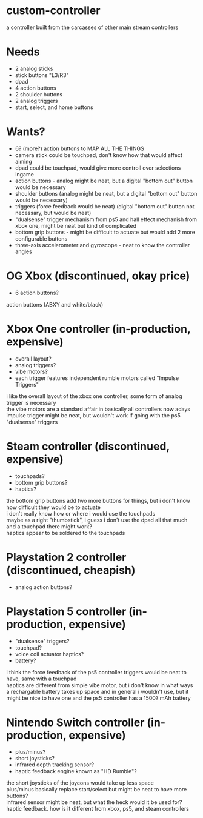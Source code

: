 # custom-controller
a controller built from the carcasses of other main stream controllers

# Needs
* 2 analog sticks
* stick buttons "L3/R3"
* dpad
* 4 action buttons
* 2 shoulder buttons
* 2 analog triggers
* start, select, and home buttons

# Wants?
* 6? (more?) action buttons to MAP ALL THE THINGS
* camera stick could be touchpad, don't know how that would affect aiming
* dpad could be touchpad, would give more controll over selections ingame
* action buttons - analog might be neat, but a digital "bottom out" button would be necessary
* shoulder buttons (analog might be neat, but a digital "bottom out" button would be necessary)
* triggers (force feedback would be neat) (digital "bottom out" button not necessary, but would be neat)
* "dualsense" trigger mechanism from ps5 and hall effect mechanish from xbox one, might be neat but kind of complicated
* bottom grip buttons - might be difficult to actuate but would add 2 more configurable buttons
* three-axis accelerometer and gyroscope - neat to know the controller angles

# OG Xbox (discontinued, okay price)
* 6 action buttons?

action buttons (ABXY and white/black)

# Xbox One controller (in-production, expensive)
* overall layout?
* analog triggers?
* vibe motors?
* each trigger features independent rumble motors called "Impulse Triggers"

i like the overall layout of the xbox one controller, some form of analog trigger is necessary<br/>
the vibe motors are a standard affair in basically all controllers now adays<br/>
impulse trigger might be neat, but wouldn't work if going with the ps5 "dualsense" triggers

# Steam controller (discontinued, expensive)
* touchpads?
* bottom grip buttons?
* haptics?

the bottom grip buttons add two more buttons for things, but i don't know how difficult they would be to actuate<br/>
i don't really know how or where i would use the touchpads<br/>
maybe as a right "thumbstick", i guess i don't use the dpad all that much and a touchpad there might work?<br/>
haptics appear to be soldered to the touchpads

# Playstation 2 controller (discontinued, cheapish)
* analog action buttons?

# Playstation 5 controller (in-production, expensive)
* "dualsense" triggers?
* touchpad?
* voice coil actuator haptics?
* battery?

i think the force feedback of the ps5 controller triggers would be neat to have, same with a touchpad<br/>
haptics are different from simple vibe motor, but i don't know in what ways<br/>
a rechargable battery takes up space and in general i wouldn't use, but it might be nice to have one and the ps5 controller has a 1500? mAh battery

# Nintendo Switch controller (in-production, expensive)
* plus/minus?
* short joysticks?
* infrared depth tracking sensor?
* haptic feedback engine known as "HD Rumble"?

the short joysticks of the joycons would take up less space<br/>
plus/minus basically replace start/select but might be neat to have more buttons?<br/>
infrared sensor might be neat, but what the heck would it be used for?<br/>
haptic feedback. how is it different from xbox, ps5, and steam controllers